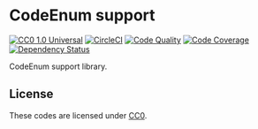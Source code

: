 # CodeEnum support

[![CC0 1.0 Universal](https://img.shields.io/github/license/ryotan/code-enum-support.svg?style=flat "CC0-1.0")](https://creativecommons.org/publicdomain/zero/1.0/legalcode.ja) [![CircleCI](https://circleci.com/gh/ryotan/code-enum-support.svg?style=shield "CircleCI")](https://circleci.com/gh/ryotan/code-enum-support) [![Code Quality](https://api.codacy.com/project/badge/grade/4016f4bfa007432eaba1d41763bfdf67 "Codacy Code Quality")](https://www.codacy.com/app/ryotan/code-enum-support?utm_source=github.com&utm_medium=referral&utm_content=ryotan/code-enum-support&utm_campaign=Badge_Grade) [![Code Coverage](https://api.codacy.com/project/badge/coverage/4016f4bfa007432eaba1d41763bfdf67 "Codacy Code Coverage")](https://www.codacy.com/app/ryotan/code-enum-support?utm_source=github.com&utm_medium=referral&utm_content=ryotan/code-enum-support&utm_campaign=Badge_Coverage) [![Dependency Status](https://www.versioneye.com/user/projects/576a8dacfdabcd003d086d57/badge.svg "VersionEye Dependency Status")](https://www.versioneye.com/user/projects/576a8dacfdabcd003d086d57)

CodeEnum support library.


## License

These codes are licensed under [CC0](http://creativecommons.org/publicdomain/zero/1.0/deed.ja).
